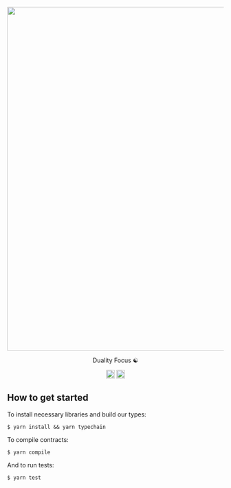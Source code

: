 <p align="center">
<img src="https://images.mirror-media.xyz/publication-images/099JbCtf2whBFwVjyhpv7.jpg?height=640&width=1280" width=800>
</p>
<p align="center"> Duality Focus ☯︎</p>
<p align="center">
  <a href="https://discord.gg/6TvJNG96dt"> <img alt="Discord" src="https://img.shields.io/discord/929805576387575889?style=for-the-badge" height=20></a>
  <a href="https://twitter.com/DualityFi"><img alt="Twitter Follow" src="https://img.shields.io/twitter/follow/DualityFi?style=for-the-badge" height=20></a>
</p>

## How to get started

To install necessary libraries and build our types:

```
$ yarn install && yarn typechain
```

To compile contracts:

```
$ yarn compile
```

And to run tests:

```
$ yarn test
```
